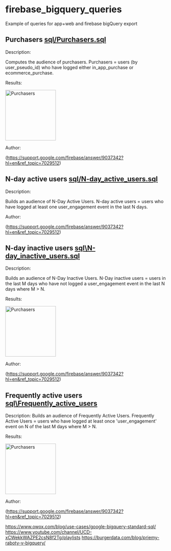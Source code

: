 # firebase_bigquery_queries
Example of queries for app+web and firebase bigQuery export


## Purchasers [sql/Purchasers.sql](sql/Purchasers.sql "Purchasers")

Description:

Computes the audience of purchasers.
Purchasers = users (by user_pseudo_id) who have logged either in_app_purchase or ecommerce_purchase.

Results:

<img width="158" alt="Purchasers" src="https://user-images.githubusercontent.com/16681043/67213115-2187e700-f426-11e9-8852-6a07d26a0d92.png">

Author:

(https://support.google.com/firebase/answer/9037342?hl=en&ref_topic=7029512)




## N-day active users [sql/N-day_active_users.sql](sql/N-day_active_users.sql "N-day active users")

Description:

Builds an audience of N-Day Active Users.
N-day active users = users who have logged at least one user_engagement event in the last N days.

Author:

(https://support.google.com/firebase/answer/9037342?hl=en&ref_topic=7029512)

## N-day inactive users [sql\N-day_inactive_users.sql](sql\N-day_inactive_users.sql "N-day inactive users")


Description:

Builds an audience of N-Day Inactive Users.
N-Day inactive users = users in the last M days who have not logged a
user_engagement event in the last N days where M > N.

Results:

<img width="158" alt="Purchasers" src="https://user-images.githubusercontent.com/56918494/67395542-df3de180-f5ae-11e9-98b2-9c7398749326.jpg">


Author:

(https://support.google.com/firebase/answer/9037342?hl=en&ref_topic=7029512)

## Frequently active users [sql\Frequently_active_users](sql\Frequently_active_users "Frequently active users")

Description:
Builds an audience of Frequently Active Users.
 Frequently Active Users = users who have logged at least once
 'user_engagement' event on N of the last M days where M > N.

Results:

<img width="158" alt="Purchasers" src="https://user-images.githubusercontent.com/56918494/67396939-2200b900-f5b1-11e9-966c-2cc3d72c32b7.jpg">


 Author:

 (https://support.google.com/firebase/answer/9037342?hl=en&ref_topic=7029512)



https://www.owox.com/blog/use-cases/google-bigquery-standard-sql/
https://www.youtube.com/channel/UCD-xCWekkWAZPE2csN8f2Tg/playlists
https://burgerdata.com/blog/priemy-raboty-v-bigquery/
